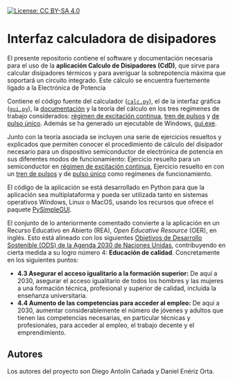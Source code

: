 [![License: CC BY-SA 4.0](https://img.shields.io/badge/License-CC%20BY--SA%204.0-lightgrey.svg)](https://creativecommons.org/licenses/by-sa/4.0/)

# Interfaz calculadora de disipadores

El presente repositorio contiene el software y documentación necesaria para el uso de la **aplicación Calculo de Disipadores (CdD)**, que sirve para calcular disipadores térmicos y para averiguar la sobrepotencia máxima que soportará un circuito integrado. Este cálculo se encuentra fuertemente ligado a la Electrónica de Potencia

Contiene el código fuente del calculador ([`calc.py`](calc.py)), el de la interfaz gráfica ([`gui.py`](gui.py)), la [documentación](docs/instrucciones.md) y la teoría del cálculo en los tres regímenes de trabajo considerados: [régimen de excitación continua](docs/teoriaRegimenPermanente.md), [tren de pulsos](docs/teoriaTrenPulsos.md) y [de pulso único](docs/teoriaPulsoUnico.md). Además se ha generado un ejecutable de Windows, [gui.exe](gui.exe).

Junto con la teoría asociada se incluyen una serie de ejercicios resueltos y explicados que permiten conocer el procedimiento de cálculo del disipador necesario para un dispositivo semiconductor de electrónica de potencia en sus diferentes modos de funcionamiento: Ejercicio resuelto para un semiconductor en [régimen de excitación continua](docs/EjerciciosResueltos/regimenPermanente.md), Ejercicio resuelto en con un [tren de pulsos](docs/EjerciciosResueltos/trenPulsos.md) y de [pulso único](docs/EjerciciosResueltos/pulsoUnico.md) como regímenes de funcionamiento.

 El código de la aplicación se está desarrollado en Python para que la aplicación sea multiplataforma y pueda ser utilizada tanto en sistemas operativos Windows, Linux o MacOS, usando los recursos que ofrece el paquete [PySimpleGUI](https://github.com/PySimpleGUI/PySimpleGUI).

El conjunto de lo anteriormente comentado convierte a la aplicación en un Recurso Educativo en Abierto (REA), *Open Educative Resource* (OER), en inglés. Esto está alineado con los siguientes [Objetivos de Desarrollo Sostenible (ODS) de la Agenda 2030 de Naciones Unidas](https://www.un.org/sustainabledevelopment/es/), contribuyendo en cierta medida a su logro número 4: **Educación de calidad**. Concretamente en los siguientes puntos:
- **4.3 Asegurar el acceso igualitario a la formación superior:** De aquí a 2030, asegurar el acceso igualitario de todos los hombres y las mujeres a una formación técnica, profesional y superior de calidad, incluida la enseñanza universitaria.
- **4.4 Aumento de las competencias para acceder al empleo:** De aquí a 2030, aumentar considerablemente el número de jóvenes y adultos que tienen las competencias necesarias, en particular técnicas y profesionales, para acceder al empleo, el trabajo decente y el emprendimiento.


## Autores
Los autores del proyecto son Diego Antolín Cañada y Daniel Enériz Orta.
